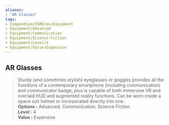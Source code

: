 ```yaml
---
aliases:
- "AR Glasses"
tags:
- Compendium/CSRD/en/Equipment
- Equipment/Advanced
- Equipment/Communication
- Equipment/Science-Fiction
- Equipment/Level/4
- Equipment/Value/Expensive
---
```


  
## AR Glasses  
  
>Sturdy (and sometimes stylish) eyeglasses or goggles provides all the functions of a contemporary smartphone (including communication) and communicator badge, plus is capable of both immersive VR and overlaid HUD and augmented reality functions. Can be worn inside a space suit helmet or incorporated directly into one.  
> **Options :** Advanced, Communication, Science Fiction  
> **Level :** 4  
> **Value :** Expensive